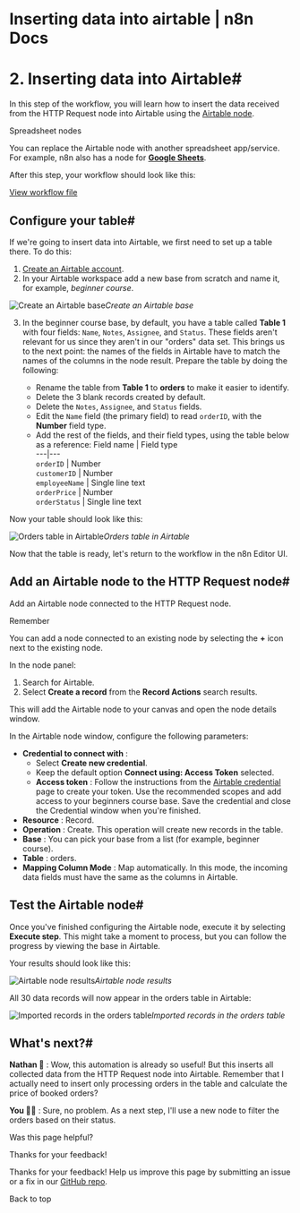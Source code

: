 # Inserting data into airtable | n8n Docs

[ ](https://github.com/n8n-io/n8n-docs/edit/main/docs/courses/level-one/chapter-5/chapter-5.2.md "Edit this page")

# 2\. Inserting data into Airtable#

In this step of the workflow, you will learn how to insert the data received from the HTTP Request node into Airtable using the [Airtable node](../../../../integrations/builtin/app-nodes/n8n-nodes-base.airtable/).

Spreadsheet nodes

You can replace the Airtable node with another spreadsheet app/service. For example, n8n also has a node for [**Google Sheets**](../../../../integrations/builtin/app-nodes/n8n-nodes-base.googlesheets/).

After this step, your workflow should look like this:

[View workflow file](/_workflows//courses/level-one/chapter-5/chapter-5.2.json)

## Configure your table#

If we're going to insert data into Airtable, we first need to set up a table there. To do this:

  1. [Create an Airtable account](https://airtable.com/signup).
  2. In your Airtable workspace add a new base from scratch and name it, for example, _beginner course_.

![Create an Airtable base](/_images/courses/level-one/chapter-five/l1-c5-2-create-airtable-base.png)_Create an Airtable base_

  3. In the beginner course base, by default, you have a table called **Table 1** with four fields: `Name`, `Notes`, `Assignee`, and `Status`. These fields aren't relevant for us since they aren't in our "orders" data set. This brings us to the next point: the names of the fields in Airtable have to match the names of the columns in the node result. Prepare the table by doing the following:

     * Rename the table from **Table 1** to **orders** to make it easier to identify.
     * Delete the 3 blank records created by default.
     * Delete the `Notes`, `Assignee`, and `Status` fields.
     * Edit the `Name` field (the primary field) to read `orderID`, with the **Number** field type.
     * Add the rest of the fields, and their field types, using the table below as a reference:
Field name | Field type  
---|---  
`orderID` | Number  
`customerID` | Number  
`employeeName` | Single line text  
`orderPrice` | Number  
`orderStatus` | Single line text  

Now your table should look like this:

![Orders table in Airtable](/_images/courses/level-one/chapter-five/l1-c5-2-orders-table.png)_Orders table in Airtable_

Now that the table is ready, let's return to the workflow in the n8n Editor UI.

## Add an Airtable node to the HTTP Request node#

Add an Airtable node connected to the HTTP Request node.

Remember

You can add a node connected to an existing node by selecting the **+** icon next to the existing node.

In the node panel:

  1. Search for Airtable.
  2. Select **Create a record** from the **Record Actions** search results.

This will add the Airtable node to your canvas and open the node details window.

In the Airtable node window, configure the following parameters:

  * **Credential to connect with** :
    * Select **Create new credential**.
    * Keep the default option **Connect using: Access Token** selected.
    * **Access token** : Follow the instructions from the [Airtable credential](../../../../integrations/builtin/credentials/airtable/) page to create your token. Use the recommended scopes and add access to your beginners course base. Save the credential and close the Credential window when you're finished.
  * **Resource** : Record.
  * **Operation** : Create. This operation will create new records in the table.
  * **Base** : You can pick your base from a list (for example, beginner course).
  * **Table** : orders.
  * **Mapping Column Mode** : Map automatically. In this mode, the incoming data fields must have the same as the columns in Airtable.

## Test the Airtable node#

Once you've finished configuring the Airtable node, execute it by selecting **Execute step**. This might take a moment to process, but you can follow the progress by viewing the base in Airtable.

Your results should look like this:

![Airtable node results](/_images/courses/level-one/chapter-five/l1-c5-2-airtable-node.png)_Airtable node results_

All 30 data records will now appear in the orders table in Airtable:

![Imported records in the orders table](/_images/courses/level-one/chapter-five/l1-c5-2-airtable-records.png)_Imported records in the orders table_

## What's next?#

**Nathan 🙋** : Wow, this automation is already so useful! But this inserts all collected data from the HTTP Request node into Airtable. Remember that I actually need to insert only processing orders in the table and calculate the price of booked orders?

**You 👩‍🔧** : Sure, no problem. As a next step, I'll use a new node to filter the orders based on their status.

Was this page helpful? 

Thanks for your feedback! 

Thanks for your feedback! Help us improve this page by submitting an issue or a fix in our [GitHub repo](https://github.com/n8n-io/n8n-docs). 

Back to top